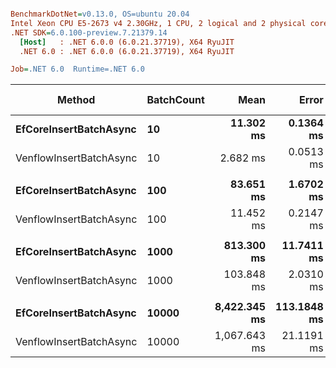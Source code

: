``` ini

BenchmarkDotNet=v0.13.0, OS=ubuntu 20.04
Intel Xeon CPU E5-2673 v4 2.30GHz, 1 CPU, 2 logical and 2 physical cores
.NET SDK=6.0.100-preview.7.21379.14
  [Host]   : .NET 6.0.0 (6.0.21.37719), X64 RyuJIT
  .NET 6.0 : .NET 6.0.0 (6.0.21.37719), X64 RyuJIT

Job=.NET 6.0  Runtime=.NET 6.0  

```
|                  Method | BatchCount |         Mean |       Error |      StdDev | Ratio |      Gen 0 |      Gen 1 | Gen 2 |  Allocated |
|------------------------ |----------- |-------------:|------------:|------------:|------:|-----------:|-----------:|------:|-----------:|
|  **EfCoreInsertBatchAsync** |         **10** |    **11.302 ms** |   **0.1364 ms** |   **0.1209 ms** |  **1.00** |    **31.2500** |    **15.6250** |     **-** |     **969 KB** |
| VenflowInsertBatchAsync |         10 |     2.682 ms |   0.0513 ms |   0.0527 ms |  0.24 |          - |          - |     - |      82 KB |
|                         |            |              |             |             |       |            |            |       |            |
|  **EfCoreInsertBatchAsync** |        **100** |    **83.651 ms** |   **1.6702 ms** |   **1.9883 ms** |  **1.00** |   **333.3333** |   **166.6667** |     **-** |  **10,982 KB** |
| VenflowInsertBatchAsync |        100 |    11.452 ms |   0.2147 ms |   0.2008 ms |  0.14 |    31.2500 |    15.6250 |     - |     807 KB |
|                         |            |              |             |             |       |            |            |       |            |
|  **EfCoreInsertBatchAsync** |       **1000** |   **813.300 ms** |  **11.7411 ms** |   **9.8043 ms** |  **1.00** |  **3000.0000** |  **1000.0000** |     **-** |  **94,187 KB** |
| VenflowInsertBatchAsync |       1000 |   103.848 ms |   2.0310 ms |   3.5571 ms |  0.13 |   200.0000 |          - |     - |   7,888 KB |
|                         |            |              |             |             |       |            |            |       |            |
|  **EfCoreInsertBatchAsync** |      **10000** | **8,422.345 ms** | **113.1848 ms** | **105.8732 ms** |  **1.00** | **34000.0000** | **12000.0000** |     **-** | **942,093 KB** |
| VenflowInsertBatchAsync |      10000 | 1,067.643 ms |  21.1191 ms |  22.5972 ms |  0.13 |  2000.0000 |  1000.0000 |     - |  79,240 KB |
